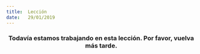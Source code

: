 ```yaml
---
title:  Lección
date:   29/01/2019
---
```


### <center>Todavía estamos trabajando en esta lección. Por favor, vuelva más tarde.</center>